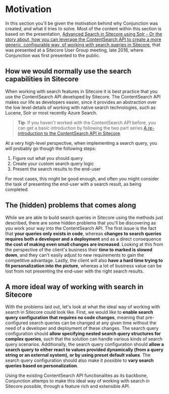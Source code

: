 # Motivation

In this section you'll be given the motivation behind why Conjunction was created, and what it tries to solve. Most of the content within this section is based on the presentation, [Advanced Search in Sitecore using Solr - Or the story about, how you can leverage the ContentSearch API to create a more generic, configurable way, of working with search queries in Sitecore](https://speakerdeck.com/soen/advanced-search-in-sitecore-using-solr), that was presented at a Sitecore User Group meeting, late 2016, where Conjunction was first presented to the public.

## How we would normally use the search capabilities in Sitecore

When working with search features in Sitecore it is best practice that you use the ContentSearch API developed by Sitecore. The ContentSearch API makes our life as developers easier, since it provides an abstraction over the low level details of working with native search technologies, such as Lucene, Solr or most recently Azure Search.  

> **Tip**: If you haven't worked with the ContentSearch API before, you can get a basic introduction by following the two part series [A re-introduction to the ContentSearch API in Sitecore](https://soen.ghost.io/a-re-introduction-to-the-contentsearch-api-in-sitecore-part-1/).

At a very high-level perspective, when implementing a search query, you will probably go though the following steps:
1. Figure out what you should query
2. Create your custom search query logic
3. Present the search results to the end-user

For most cases, this might be good enough, and often you might consider the task of presenting the end-user with a search result, as being completed. 

## The (hidden) problems that comes along

While we are able to build search queries in Sitecore using the methods just described, there are some hidden problems that you'll be discovering as you work your way into the ContentSearch API. The first issue is the fact that **your queries only exists in code**, whereas **changes to search queries requires both a developer and a deployment** and as a direct consequence **the cost of making even small changes are increased**. Looking at this from the perspective of the client's business their **time to marked is slowed down**, and they can't easily adjust to new requirements to gain the competitive advantage. Lastly, the client will also **have a hard time trying to fit personalization into the picture**, whereas a lot of business value can be lost from not presenting the end-user with the right search results.

## A more ideal way of working with search in Sitecore

With the problems laid out, let's look at what the ideal way of working with search in Sitecore could look like. First, we would like to **enable search query configuration that requires no code changes**, meaning that pre-configured search queries can be changed at any given time without the need of a developer and deployment of these changes. The search query configuration should **allow specifying nested search query structures for complex queries**, such that the solution can handle various kinds of search query scenarios. Additionally, the search query configuration should **allow a search query to either react to values provided dynamically (from a query string or an external system), or by using preset default values**. The search query configuration should also make it possible to **vary search queries based on personalization**.

Using the existing ContentSearch API functionalites as its backbone, Conjunction attemps to make this ideal way of working with search in Sitecore possible, through a feature rich and extensible API.